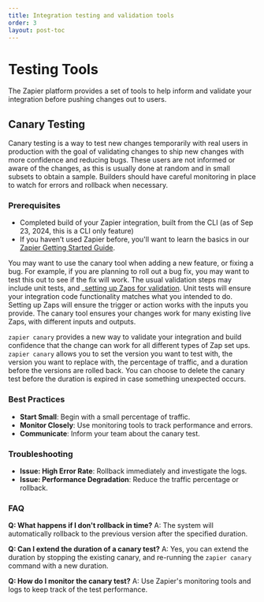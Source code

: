 ```yaml
---
title: Integration testing and validation tools
order: 3
layout: post-toc
---
```


# Testing Tools

The Zapier platform provides a set of tools to help inform and validate your integration before pushing changes out to users.

## Canary Testing

Canary testing is a way to test new changes temporarily with real users in production with the goal of validating changes to ship new changes with more confidence and reducing bugs.
These users are not informed or aware of the changes, as this is usually done at random and in small subsets to obtain a sample. Builders should have careful monitoring in place to watch for errors and rollback when necessary.

### Prerequisites

- Completed build of your Zapier integration, built from the CLI (as of Sep 23, 2024, this is a CLI only feature)
- If you haven’t used Zapier before, you'll want to learn the basics in our [Zapier Getting Started Guide](https://zapier.com/learn/zapier-quick-start-guide/).

You may want to use the canary tool when adding a new feature, or fixing a bug. For example, if you are planning to roll out a bug fix, you may want to test this out to see if the fix will work. The usual validation steps may include unit tests, and _[setting up Zaps for validation](https://platform.zapier.com/build/test-monitoring). 
Unit tests will ensure your integration code functionality matches what you intended to do. Setting up Zaps will ensure the trigger or action works with the inputs you provide. The canary tool ensures your changes work for many existing live Zaps, with different inputs and outputs. 

`zapier canary` provides a new way to validate your integration and build confidence that the change can work for all different types of Zap set ups.
`zapier canary` allows you to set the version you want to test with, the version you want to replace with, the percentage of traffic, and a duration before the versions are rolled back.
You can choose to delete the canary test before the duration is expired in case something unexpected occurs.


### Best Practices

- **Start Small**: Begin with a small percentage of traffic.
- **Monitor Closely**: Use monitoring tools to track performance and errors.
- **Communicate**: Inform your team about the canary test.

### Troubleshooting

- **Issue: High Error Rate**: Rollback immediately and investigate the logs.
- **Issue: Performance Degradation**: Reduce the traffic percentage or rollback.

### FAQ

**Q: What happens if I don't rollback in time?**
A: The system will automatically rollback to the previous version after the specified duration.

**Q: Can I extend the duration of a canary test?**
A: Yes, you can extend the duration by stopping the existing canary, and re-running the `zapier canary` command with a new duration.

**Q: How do I monitor the canary test?**
A: Use Zapier's monitoring tools and logs to keep track of the test performance.
